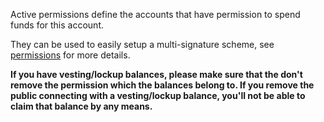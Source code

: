 Active permissions define the accounts that have permission to spend funds for this account.

They can be used to easily setup a multi-signature scheme, see [permissions](accounts/permissions) for more details.

**If you have vesting/lockup balances, please make sure that the don't remove the permission which the balances belong to. If you remove the public connecting with a vesting/lockup balance, you'll not be able to claim that balance by any means.**